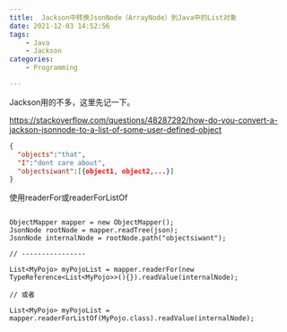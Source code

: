 ```yaml
---
title:  Jackson中转换JsonNode（ArrayNode）到Java中的List对象
date: 2021-12-03 14:52:56
tags:
    - Java
    - Jackson
categories:
    - Programming

---
```


Jackson用的不多，这里先记一下。

https://stackoverflow.com/questions/48287292/how-do-you-convert-a-jackson-jsonnode-to-a-list-of-some-user-defined-object

<!-- more -->

```json
{
  "objects":"that",
  "I":"dont care about",
  "objectsiwant":[{object1, object2,...}]
}
```


<!-- more -->


使用readerFor或readerForListOf

```

ObjectMapper mapper = new ObjectMapper();
JsonNode rootNode = mapper.readTree(json);
JsonNode internalNode = rootNode.path("objectsiwant");

// ----------------

List<MyPojo> myPojoList = mapper.readerFor(new TypeReference<List<MyPojo>>(){}).readValue(internalNode);

// 或者

List<MyPojo> myPojoList = mapper.readerForListOf(MyPojo.class).readValue(internalNode);
```
